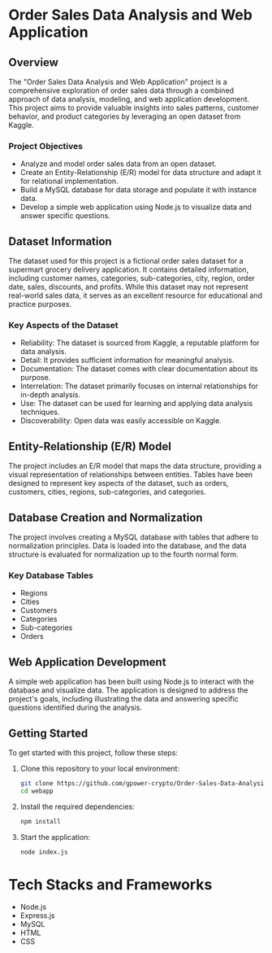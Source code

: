 # Order Sales Data Analysis and Web Application

## Overview

The "Order Sales Data Analysis and Web Application" project is a comprehensive exploration of order sales data through a combined approach of data analysis, modeling, and web application development. This project aims to provide valuable insights into sales patterns, customer behavior, and product categories by leveraging an open dataset from Kaggle.

### Project Objectives

- Analyze and model order sales data from an open dataset.
- Create an Entity-Relationship (E/R) model for data structure and adapt it for relational implementation.
- Build a MySQL database for data storage and populate it with instance data.
- Develop a simple web application using Node.js to visualize data and answer specific questions.

## Dataset Information

The dataset used for this project is a fictional order sales dataset for a supermart grocery delivery application. It contains detailed information, including customer names, categories, sub-categories, city, region, order date, sales, discounts, and profits. While this dataset may not represent real-world sales data, it serves as an excellent resource for educational and practice purposes.

### Key Aspects of the Dataset

- Reliability: The dataset is sourced from Kaggle, a reputable platform for data analysis.
- Detail: It provides sufficient information for meaningful analysis.
- Documentation: The dataset comes with clear documentation about its purpose.
- Interrelation: The dataset primarily focuses on internal relationships for in-depth analysis.
- Use: The dataset can be used for learning and applying data analysis techniques.
- Discoverability: Open data was easily accessible on Kaggle.

## Entity-Relationship (E/R) Model

The project includes an E/R model that maps the data structure, providing a visual representation of relationships between entities. Tables have been designed to represent key aspects of the dataset, such as orders, customers, cities, regions, sub-categories, and categories.

## Database Creation and Normalization

The project involves creating a MySQL database with tables that adhere to normalization principles. Data is loaded into the database, and the data structure is evaluated for normalization up to the fourth normal form.

### Key Database Tables

- Regions
- Cities
- Customers
- Categories
- Sub-categories
- Orders

## Web Application Development

A simple web application has been built using Node.js to interact with the database and visualize data. The application is designed to address the project's goals, including illustrating the data and answering specific questions identified during the analysis.

## Getting Started

To get started with this project, follow these steps:

1. Clone this repository to your local environment:

   ```bash
   git clone https://github.com/gpower-crypto/Order-Sales-Data-Analysis-and-Web-Application.git
   cd webapp

2. Install the required dependencies:

   ```bash
   npm install

3. Start the application:

   ```bash
   node index.js

# Tech Stacks and Frameworks

- Node.js
- Express.js
- MySQL
- HTML
- CSS

